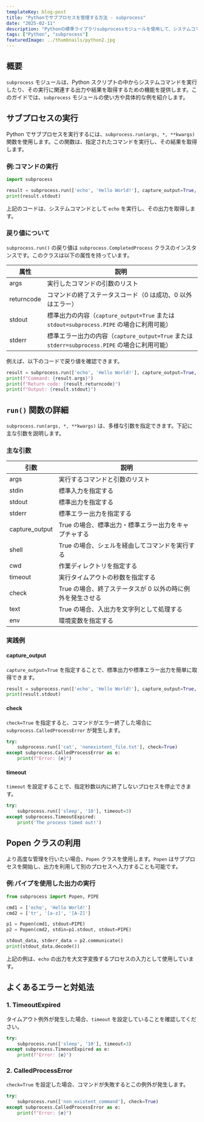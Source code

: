 ```yaml
---
templateKey: blog-post
title: "Pythonでサブプロセスを管理する方法 - subprocess"
date: "2025-02-11"
description: "Pythonの標準ライブラリsubprocessモジュールを使用して、システムコマンドの実行、プロセス管理、入出力のキャプチャ方法について詳しく解説します。初心者から上級者まで役立つ実践例を紹介。"
tags: ["Python", "subprocess"]
featuredImage: ../thumbnails/python2.jpg
---
```


## 概要

`subprocess` モジュールは、Python スクリプトの中からシステムコマンドを実行したり、その実行に関連する出力や結果を取得するための機能を提供します。このガイドでは、`subprocess` モジュールの使い方や具体的な例を紹介します。

## サブプロセスの実行

Python でサブプロセスを実行するには、`subprocess.run(args, *, **kwargs)` 関数を使用します。この関数は、指定されたコマンドを実行し、その結果を取得します。

### 例:コマンドの実行

```python
import subprocess

result = subprocess.run(['echo', 'Hello World!'], capture_output=True, text=True)
print(result.stdout)
```

上記のコードは、システムコマンドとして `echo` を実行し、その出力を取得します。

### 戻り値について

`subprocess.run()` の戻り値は `subprocess.CompletedProcess` クラスのインスタンスです。このクラスは以下の属性を持っています。

| 属性       | 説明                                                                                           |
| ---------- | ---------------------------------------------------------------------------------------------- |
| args       | 実行したコマンドの引数のリスト                                                                 |
| returncode | コマンドの終了ステータスコード（0 は成功、0 以外はエラー）                                     |
| stdout     | 標準出力の内容（`capture_output=True` または `stdout=subprocess.PIPE` の場合に利用可能）       |
| stderr     | 標準エラー出力の内容（`capture_output=True` または `stderr=subprocess.PIPE` の場合に利用可能） |

例えば、以下のコードで戻り値を確認できます。

```python
result = subprocess.run(['echo', 'Hello World!'], capture_output=True, text=True)
print(f"Command: {result.args}")
print(f"Return code: {result.returncode}")
print(f"Output: {result.stdout}")
```

## `run()` 関数の詳細

`subprocess.run(args, *, **kwargs)` は、多様な引数を指定できます。下記に主な引数を説明します。

### 主な引数

| 引数           | 説明                                                       |
| -------------- | ---------------------------------------------------------- |
| args           | 実行するコマンドと引数のリスト                             |
| stdin          | 標準入力を指定する                                         |
| stdout         | 標準出力を指定する                                         |
| stderr         | 標準エラー出力を指定する                                   |
| capture_output | True の場合、標準出力・標準エラー出力をキャプチャする      |
| shell          | True の場合、シェルを経由してコマンドを実行する            |
| cwd            | 作業ディレクトリを指定する                                 |
| timeout        | 実行タイムアウトの秒数を指定する                           |
| check          | True の場合、終了ステータスが 0 以外の時に例外を発生させる |
| text           | True の場合、入出力を文字列として処理する                  |
| env            | 環境変数を指定する                                         |

### 実践例

#### capture_output

`capture_output=True` を指定することで、標準出力や標準エラー出力を簡単に取得できます。

```python
result = subprocess.run(['echo', 'Hello World!'], capture_output=True, text=True)
print(result.stdout)
```

#### check

`check=True` を指定すると、コマンドがエラー終了した場合に `subprocess.CalledProcessError` が発生します。

```python
try:
    subprocess.run(['cat', 'nonexistent_file.txt'], check=True)
except subprocess.CalledProcessError as e:
    print(f"Error: {e}")
```

#### timeout

`timeout` を設定することで、指定秒数以内に終了しないプロセスを停止できます。

```python
try:
    subprocess.run(['sleep', '10'], timeout=3)
except subprocess.TimeoutExpired:
    print('The process timed out!')
```

## Popen クラスの利用

より高度な管理を行いたい場合、`Popen` クラスを使用します。`Popen` はサブプロセスを開始し、出力を利用して別のプロセスへ入力することも可能です。

### 例:パイプを使用した出力の実行

```python
from subprocess import Popen, PIPE

cmd1 = ['echo', 'Hello World!']
cmd2 = ['tr', '[a-z]', '[A-Z]']

p1 = Popen(cmd1, stdout=PIPE)
p2 = Popen(cmd2, stdin=p1.stdout, stdout=PIPE)

stdout_data, stderr_data = p2.communicate()
print(stdout_data.decode())
```

上記の例は、`echo` の出力を大文字変換するプロセスの入力として使用しています。

## よくあるエラーと対処法

### 1. TimeoutExpired

タイムアウト例外が発生した場合、`timeout` を設定していることを確認してください。

```python
try:
    subprocess.run(['sleep', '10'], timeout=3)
except subprocess.TimeoutExpired as e:
    print(f"Error: {e}")
```

### 2. CalledProcessError

`check=True` を設定した場合、コマンドが失敗するとこの例外が発生します。

```python
try:
    subprocess.run(['non_existent_command'], check=True)
except subprocess.CalledProcessError as e:
    print(f"Error: {e}")
```
